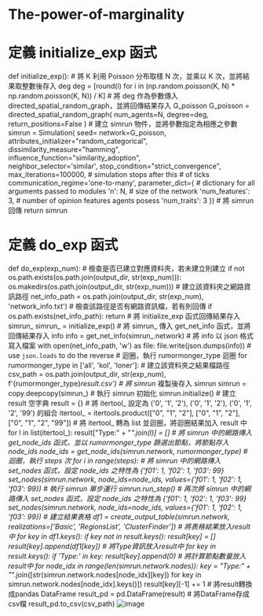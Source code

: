 # The-power-of-marginality


# 定義 initialize_exp 函式
def initialize_exp():
    # 將 K 利用 Poisson 分布取樣 N 次，並乘以 K 次，並將結果取整數後存入 deg
    deg = [round(i) for i in (np.random.poisson(K, N) * np.random.poisson(K, N)) / K]
    # 將 deg 作為參數傳入 directed_spatial_random_graph，並將回傳結果存入 G_poisson
    G_poisson = directed_spatial_random_graph(
        num_agents=N,
        degree=deg,
        return_positions=False
    )
    # 建立 simrun 物件，並將參數指定為相應之參數
    simrun = Simulation(
        seed=
        network=G_poisson,
        attributes_initializer="random_categorical",  
        dissimilarity_measure="hamming",  
        influence_function="similarity_adoption",  
        neighbor_selector='similar',
        stop_condition="strict_convergence",  
        max_iterations=100000,  # simulation stops after this # of ticks
        communication_regime='one-to-many',
        parameter_dict={  # dictionary for all arguments passed to modules
            'n': N,  # size of the network
            'num_features': 3,  # number of opinion features agents posess
            'num_traits': 3
        })
    # 將 simrun 回傳
    return simrun

# 定義 do_exp 函式
def do_exp(exp_num):
    # 檢查是否已建立對應資料夾，若未建立則建立
    if not os.path.exists(os.path.join(output_dir, str(exp_num))):
        os.makedirs(os.path.join(output_dir, str(exp_num)))
    # 建立該資料夾之網路資訊路徑
    net_info_path = os.path.join(output_dir, str(exp_num), 'network_info.txt')
    # 檢查該路徑是否有網路資訊檔，若有則回傳
    if os.path.exists(net_info_path):
        return
    # 將 initialize_exp 函式回傳結果存入 simrun_
    simrun_ = initialize_exp()
    # 將 simrun_ 傳入 get_net_info 函式，並將回傳結果存入 info
    info = get_net_info(simrun_.network)
    # 將 info 以 json 格式寫入檔案
    with open(net_info_path, 'w') as file:
        file.write(json.dumps(info))  # use `json.loads` to do the reverse
    # 迴圈，執行 rumormonger_type 迴圈
    for rumormonger_type in ['all', 'kol', 'loner']:
        # 建立該資料夾之結果檔路徑
        csv_path = os.path.join(output_dir, str(exp_num), f'{rumormonger_type}_result.csv')
        # 將 simrun_ 複製後存入 simrun
        simrun = copy.deepcopy(simrun_)
        # 執行 simrun 初始化
        simrun.initialize()
        # 建立 result 空字典
        result = {}
        # 將 itertool_ 設定為 ('0', '1', '2'), ('0', '1', '2'), ('0', '1', '2', '99') 的組合
        itertool_ = itertools.product(["0", "1", "2"], ["0", "1", "2"], ["0", "1", "2", "99"])
        # 將 itertool_ 轉為 list 並迴圈，將迴圈結果加入 result 中
        for l in list(itertool_):
            result["Type:" + "_".join(l)] = []
        # 將 simrun 中的網路傳入 get_node_ids 函式，並以 rumormonger_type 篩選出節點，將節點存入 node_ids
        node_ids = get_node_ids(simrun.network, rumormonger_type)
        # 迴圈，執行 steps 次
        for i in range(steps):
            # 將 simrun 中的網路傳入 set_nodes 函式，設定 node_ids 之特性為 {'f01': 1, 'f02': 1, 'f03': 99}
            set_nodes(simrun.network, node_ids=node_ids, values={'f01': 1, 'f02': 1, 'f03': 99})
            # 執行 simrun 單步運行
            simrun.run_step()
            # 再次將 simrun 中的網路傳入 set_nodes 函式，設定 node_ids 之特性為 {'f01': 1, 'f02': 1, 'f03': 99}
            set_nodes(simrun.network, node_ids=node_ids, values={'f01': 1, 'f02': 1, 'f03': 99})
    # 建立結果表格
    df1 = create_output_table(simrun.network, realizations=['Basic', 'RegionsList', 'ClusterFinder'])
    # 將表格結果放入result中
    for key in df1.keys():
        if key not in result.keys():
            result[key] = []
        result[key].append(df1[key])
    # 將Type資訊放入result中
    for key in result.keys():
        if 'Type:' in key:
            result[key].append(0)
    # 將計算節點數量放入result中
    for node_idx in range(len(simrun.network.nodes)):
        key = "Type:" + "_".join([str(simrun.network.nodes[node_idx][key]) for key in simrun.network.nodes[node_idx].keys()])
        result[key][-1] += 1
    # 將result轉換成pandas DataFrame
    result_pd = pd.DataFrame(result)
    # 將DataFrame存成csv檔
    result_pd.to_csv(csv_path)
![image](https://user-images.githubusercontent.com/78151083/207863148-49952689-c922-4d6d-9272-9e519c79ce8f.png)
